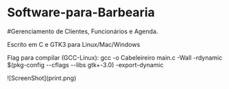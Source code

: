 # Software-para-Barbearia

#Gerenciamento de Clientes, Funcionários e Agenda.

<p> Escrito em C e GTK3 para Linux/Mac/Windows</p>
<p>Flag para compilar (GCC-Linux): gcc -o Cabeleireiro main.c -Wall -rdynamic $(pkg-config --cflags --libs gtk+-3.0) -export-dynamic</p>
![ScreenShot](print.png)
